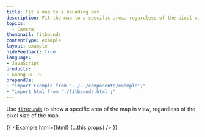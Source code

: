 ```yaml
---
title: Fit a map to a bounding box
description: Fit the map to a specific area, regardless of the pixel size of the map.
topics:
  - Camera
thumbnail: fitbounds
contentType: example
layout: example
hideFeedback: true
language:
- JavaScript
products:
- Goong GL JS
prependJs:
- "import Example from '../../components/example';"
- "import html from './fitbounds.html';"
---
```


Use [`fitBounds`](/docs/javascript/map/#map#fitbounds) to show a specific area of the map in view, regardless of the pixel size of the map.

{{ <Example html={html} {...this.props} /> }}
